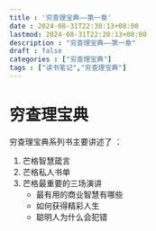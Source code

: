 ```yaml
---
title : '穷查理宝典——第一章'
date : 2024-08-31T22:30:13+08:00
lastmod: 2024-08-31T22:20:13+08:00
description : "穷查理宝典——第一章" 
draft : false    
categories : ["穷查理宝典"]
tags : ["读书笔记","穷查理宝典"]
---
```


# 穷查理宝典

穷查理宝典系列书主要讲述了 ：

1. 芒格智慧箴言
2. 芒格私人书单
3. 芒格最重要的三场演讲
   - 最有用的商业智慧有哪些
   - 如何获得精彩人生
   - 聪明人为什么会犯错

